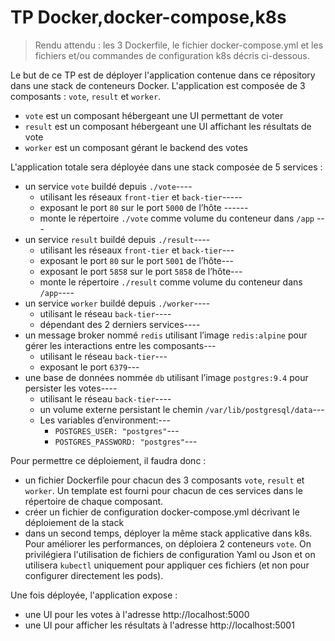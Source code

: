 TP Docker,docker-compose,k8s
============================

> Rendu attendu : les 3 Dockerfile, le fichier docker-compose.yml et les fichiers et/ou commandes de configuration k8s décris ci-dessous.

Le but de ce TP est de déployer l'application contenue dans ce répository dans une stack de conteneurs Docker.
L'application est composée de 3 composants : `vote`, `result` et `worker`.

- `vote` est un composant hébergeant une UI permettant de voter
- `result` est un composant hébergeant une UI affichant les résultats de vote
- `worker` est un composant gérant le backend des votes

L'application totale sera déployée dans une stack composée de 5 services :

- un service `vote` buildé depuis `./vote`----
  + utilisant les réseaux `front-tier` et `back-tier`-----
  + exposant le port  `80` sur le port `5000` de l’hôte ------
  + monte le répertoire `./vote` comme volume du conteneur dans `/app` ---
- un service `result` buildé depuis `./result`----
  + utilisant les réseaux `front-tier` et `back-tier`---
  + exposant le port  `80` sur le port `5001` de l’hôte---
  + exposant le port  `5858` sur le port `5858` de l’hôte---
  + monte le répertoire `./result` comme volume du conteneur dans `/app`----
- un service `worker` buildé depuis `./worker`----
  + utilisant le réseau `back-tier`----
  + dépendant des 2 derniers services----
- un message broker nommé `redis` utilisant l’image `redis:alpine` pour gérer les interactions entre les composants---
  + utilisant le réseau `back-tier`---
  + exposant le port  `6379`---
- une base de données nommée `db` utilisant l’image `postgres:9.4` pour persister les votes----
  + utilisant le réseau `back-tier`----
  + un volume externe persistant le chemin `/var/lib/postgresql/data`---
  + Les variables d’environment:---
    - `POSTGRES_USER: "postgres"`---
    - `POSTGRES_PASSWORD: "postgres"`---

Pour permettre ce déploiement, il faudra donc :

- un fichier Dockerfile pour chacun des 3 composants `vote`, `result` et `worker`. Un template est fourni pour chacun de ces services dans le répertoire de chaque composant.
- créer un fichier de configuration docker-compose.yml décrivant le déploiement de la stack
- dans un second temps, déployer la même stack applicative dans k8s. Pour améliorer les performances, on déploiera 2 conteneurs `vote`. On privilégiera l'utilisation de fichiers de configuration Yaml ou Json et on utilisera `kubectl` uniquement pour appliquer ces fichiers (et non pour configurer directement les pods).

Une fois déployée, l'application expose :

- une UI pour les votes à l'adresse http://localhost:5000
- une UI pour afficher les résultats à l'adresse http://localhost:5001
